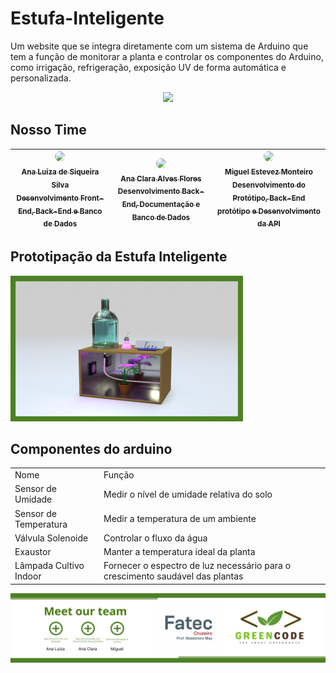 # Estufa-Inteligente
Um website que se integra diretamente com um sistema de Arduino que tem a função de monitorar a planta e controlar os componentes do Arduino, como irrigação, refrigeração, exposição UV de forma automática e personalizada. 

<!--PROJETO EM DESENVOLVIMENTO-->
<p align="center">
<img loading="lazy" src="http://img.shields.io/static/v1?label=STATUS&message=EM%20DESENVOLVIMENTO&color=GREEN&style=for-the-badge"/>
</p>


<!--PERFIL DOS DESENVOLVEDORES-->
## Nosso Time

| [<img loading="lazy" src="https://avatars.githubusercontent.com/u/112641732?v=4" width="115" style="border-radius: 50%;"><br><sub>Ana Luiza de Siqueira Silva<br>Desenvolvimento Front-End, Back-End e Banco de Dados</sub>](https://github.com/luiza846) | [<img loading="lazy" src="https://avatars.githubusercontent.com/u/116900571?v=4" width="115" style="border-radius: 50%;"><br><sub>Ana Clara Alves Flores<br>Desenvolvimento Back-End, Documentação e Banco de Dados</sub>](https://github.com/ClarinhaFlores) | [<img loading="lazy" src="https://avatars.githubusercontent.com/u/116909409?v=4" width="115" style="border-radius: 50%;"><br><sub>Miguel Estevez Monteiro<br>Desenvolvimento do Protótipo, Back-End protótipo e Desenvolvimento da API</sub>](https://github.com/MiguelSteve) |
| :---: | :---: | :---: |


<!--COMPONENTES DO ARDUINO-->
<h2>Prototipação da Estufa Inteligente</h2>
<img src="/img/prototypeGreenhouse.png">
<h2>Componentes do arduino</h2>
<table>
    <tr>
        <td>Nome</td>
        <td>Função</td>
    </tr>
    <tr>
        <td>Sensor de Umidade</td>
        <td>Medir o nível de umidade relativa do solo</td>
    </tr>
    <tr>
        <td>Sensor de Temperatura</td>
        <td>Medir a temperatura de um ambiente</td>
    </tr>
        <tr>
        <td>Válvula Solenoide</td>
        <td>Controlar o fluxo da água</td>
    </tr>
        <tr>
        <td>Exaustor</td>
        <td>Manter a temperatura ideal da planta</td>
    </tr>
        <tr>
        <td>Lâmpada Cultivo Indoor</td>
        <td>Fornecer o espectro de luz necessário para o crescimento saudável das plantas</td>
    </tr>
</table>
<img src="/img/apresentacao.png">